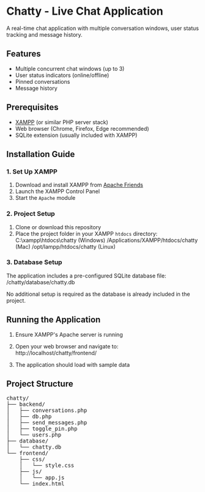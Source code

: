 # Chatty - Live Chat Application

A real-time chat application with multiple conversation windows, user status tracking and message history.

## Features

- Multiple concurrent chat windows (up to 3)
- User status indicators (online/offline)
- Pinned conversations
- Message history

## Prerequisites

- [XAMPP](https://www.apachefriends.org/download.html) (or similar PHP server stack)
- Web browser (Chrome, Firefox, Edge recommended)
- SQLite extension (usually included with XAMPP)

## Installation Guide

### 1. Set Up XAMPP

1. Download and install XAMPP from [Apache Friends](https://www.apachefriends.org/download.html)
2. Launch the XAMPP Control Panel
3. Start the `Apache` module

### 2. Project Setup

1. Clone or download this repository
2. Place the project folder in your XAMPP `htdocs` directory:
   C:\xampp\htdocs\chatty (Windows)
   /Applications/XAMPP/htdocs/chatty (Mac)
   /opt/lampp/htdocs/chatty (Linux)

### 3. Database Setup

The application includes a pre-configured SQLite database file:
/chatty/database/chatty.db

No additional setup is required as the database is already included in the project.

## Running the Application

1. Ensure XAMPP's Apache server is running
2. Open your web browser and navigate to:
   http://localhost/chatty/frontend/

3. The application should load with sample data

## Project Structure

<pre>
chatty/
├── backend/
│   ├── conversations.php
│   ├── db.php
│   ├── send_messages.php
│   ├── toggle_pin.php
│   └── users.php
├── database/
│   └── chatty.db
└── frontend/
    ├── css/
    │   └── style.css
    ├── js/
    │   └── app.js
    └── index.html
</pre>
